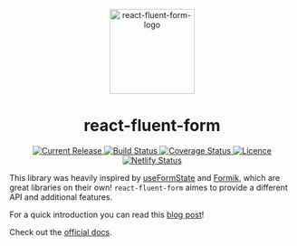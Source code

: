 <p align="center">
  <img src="https://user-images.githubusercontent.com/13695230/73637822-6cdaa400-4669-11ea-9b3a-20ca73b2358e.png" width="150" height="150" alt="react-fluent-form-logo" />
</p>

<h1 align="center">
  react-fluent-form
</h1>

<p align="center">
  <a href="https://www.npmjs.com/package/react-fluent-form">
    <img src="https://img.shields.io/npm/v/react-fluent-form.svg" alt="Current Release" />
  </a>

  <a href="https://travis-ci.org/ysfaran/react-fluent-form">
    <img src="https://travis-ci.org/ysfaran/react-fluent-form.svg?branch=master" alt="Build Status"/>
  </a>

  <a href="https://coveralls.io/github/ysfaran/react-fluent-form?branch=master">
    <img src="https://coveralls.io/repos/github/ysfaran/react-fluent-form/badge.svg?branch=master" alt="Coverage Status" />
  </a>

  <a href="https://github.com/ysfaran/react-fluent-form/blob/master/LICENSE">
    <img src="https://img.shields.io/github/license/ysfaran/react-fluent-form.svg" alt="Licence">
  </a>

  <a href="https://app.netlify.com/sites/elegant-ride-60014b/deploys">
    <img src="https://api.netlify.com/api/v1/badges/9d010474-f8fc-4b79-b268-c978d81aa1cc/deploy-status" alt="Netlify Status">
  </a>
</p>

This library was heavily inspired by [useFormState](https://www.npmjs.com/package/react-use-form-state) and [Formik](https://www.npmjs.com/package/formik), which are great libraries on their own! `react-fluent-form` aimes to provide a different API and additional features.

For a quick introduction you can read this [blog post](https://dev.to/ysfaran/react-fluent-form-how-to-write-forms-with-validation-in-few-steps-56ho)!

Check out the [official docs](https://react-fluent-form.com).
